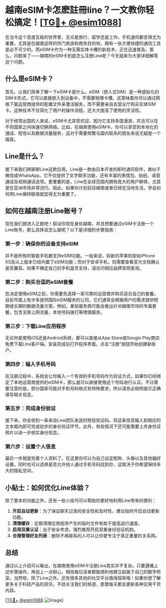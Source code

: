 # 越南eSIM卡怎麽註冊line？一文教你轻松搞定！[[TG💪+ @esim1088](https://t.me/s/esim1088)]

在当今这个高度互联的世界里，无论是旅行、留学还是工作，手机通讯都变得尤为重要。尤其是在越南这样的热门旅游和商务目的地，拥有一张方便快捷的通信工具是必不可少的。而eSIM卡作为一种无需实体卡槽的新技术，正在迅速普及。那么，问题来了——越南的eSIM卡到底怎么注册Line呢？今天就来为大家详细解答这个问题。

## 什么是eSIM卡？

首先，让我们简单了解一下eSIM卡是什么。eSIM（嵌入式SIM）是一种虚拟化的SIM卡形式，它可以直接嵌入到设备中，不需要物理卡槽。这意味着你可以通过网络下载运营商提供的配置文件来激活服务，而不需要亲自去营业厅购买实体SIM卡。这种技术不仅简化了用户的操作流程，还大大提高了使用的灵活性。

对于经常出国的人来说，eSIM卡尤其受欢迎，因为它支持多国漫游，并且可以在不同国家之间快速切换网络。比如，在越南使用eSIM卡，你可以享受到本地化的通话、短信以及数据流量服务，这对于需要频繁与国内联系的朋友来说无疑是一个福音。

## Line是什么？

接下来我们再聊聊Line这款应用。Line是一款由日本开发的即时通讯软件，类似于微信或WhatsApp。它不仅提供了文字聊天功能，还有丰富的表情包、贴纸、语音通话及视频通话选项。更重要的是，Line在全球范围内拥有庞大的用户群体，尤其是在亚洲市场非常流行。因此，如果你计划前往越南或者已经在当地生活，学会如何用Line保持联络就显得尤为重要了。

## 如何在越南注册Line账号？

现在我们就进入正题吧！假设你现在身处越南，并且想要通过eSIM卡注册一个Line账号，那么具体该怎么做呢？以下是详细的步骤指南：

### 第一步：确保你的设备支持eSIM

并不是所有的智能手机都支持eSIM功能。一般来说，较新的苹果机型如iPhone XS及以上版本已经内置了eSIM功能；而对于安卓手机，则需要查看官方文档确认是否兼容。如果不确定自己的手机是否支持，请访问相应品牌官网查询。

### 第二步：购买合适的eSIM套餐

在决定使用eSIM之前，你需要先选择一家可靠的运营商并购买适合自己的套餐。目前市面上有许多提供国际eSIM服务的公司，它们通常会根据用户的需求提供短期或长期的数据流量方案。例如，某些服务商可能会推出针对越南市场的专属套餐，包含无限上网流量、本地号码拨打等增值服务。

### 第三步：下载Line应用程序

无论你是使用iOS还是Android系统，都可以直接从App Store或Google Play商店免费下载Line客户端。安装完成后打开程序界面，点击“注册”按钮开始创建新账户。

### 第四步：输入手机号码

在注册过程中，系统会让你输入一个有效的手机号码作为验证方式。如果你已经绑定了本地运营商提供的eSIM卡，那么就可以直接使用这个号码进行认证。不过需要注意的是，部分国家可能对手机号码格式有特殊要求，所以请务必按照提示正确填写相关信息。

### 第五步：完成身份验证

接下来，你会收到一条来自Line团队发送的短信验证码。将这条信息输入到相应的文本框内即可完成初步的身份验证环节。此外，有些情况下还可能需要上传身份证照片以进一步核实身份信息。

### 第六步：设置个人信息

最后一步就是完善个人资料了。在这里你可以为自己设定昵称、头像以及其他偏好设置。同时也可以选择是否允许他人通过手机号码找到你，这取决于你希望保持多大的隐私空间。

## 小贴士：如何优化Line体验？

除了基本的功能之外，还有一些小技巧可以帮助你更好地利用Line带来的便利：

1. **开启自动更新**：为了保证聊天记录的安全性和及时性，建议始终开启自动更新功能。
2. **清理缓存**：定期清理应用程序产生的临时文件有助于提高运行速度。
3. **启用双重认证**：出于安全考虑，强烈推荐开启双重身份验证机制。
4. **合理管理好友列表**：删除不再联系的人可以让你更专注于真正重要的关系网。

## 总结

通过以上介绍可以看出，在越南使用eSIM卡注册Line其实并不复杂。只要遵循上述步骤操作，再加上一点耐心，相信每位读者都能顺利地建立起属于自己的数字桥梁。当然啦，除了Line之外，还有很多其他的社交平台值得探索哦！如果你想了解更多关于科技产品的资讯，不妨关注我们的频道，那里每天都会更新各种实用干货内容。

[[TG💪+ @esim1088](https://t.me/s/esim1088) ![Image](https://i.postimg.cc/4NQfJmqS/Snipaste-2025-05-13-00-14-12.png)]